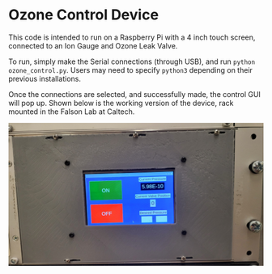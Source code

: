 # Ozone Control Device

This code is intended to run on a Raspberry Pi with a 4 inch touch screen, connected to an Ion Gauge and Ozone Leak Valve.

To run, simply make the Serial connections (through USB), and run `python ozone_control.py`. Users may need to specify `python3` depending on their previous installations.

Once the connections are selected, and successfully made, the control GUI will pop up. Shown below is the working version of the device, rack mounted in the Falson Lab at Caltech.

![](img/working_ozcomm.jpg)
